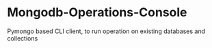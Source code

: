 # Mongodb-Operations-Console
Pymongo based CLI client, to run operation on existing databases and collections
